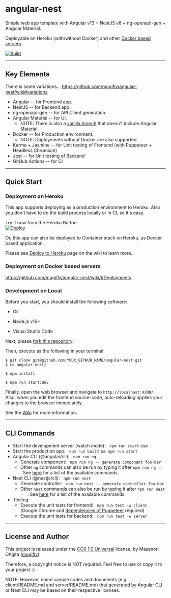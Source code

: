 # angular-nest

Simple web app template with Angular v13 + NestJS v8 + ng-openapi-gen + Angular Material.

Deployable on Heroku (with/without Docker) and other [Docker based servers](https://github.com/mugifly/angular-nest/wiki#deployments).

[![Build](https://github.com/mugifly/angular-nest/actions/workflows/build.yml/badge.svg?event=push)](https://github.com/mugifly/angular-nest/actions/workflows/build.yml)

---

## Key Elements

There is some variations... https://github.com/mugifly/angular-nest/wiki#variations

- Angular -- for Frontend app.
- NestJS -- for Backend app.
- ng-openapi-gen -- for API Client generation.
- Angular Material -- for UI.
  - NOTE: There is also a [vanilla branch](https://github.com/mugifly/angular-nest/tree/vanilla) that doesn't include Angular Material.
- Docker -- for Production environment.
  - NOTE: Deployments without Docker are also supported.
- Karma + Jasmine -- for Unit testing of Frontend (with Puppeteer + Headless Chromium)
- Jest -- for Unit testing of Backend
- GitHub Actions -- for CI

---

## Quick Start

### Deployment on Heroku

This app supports deploying as a production environment to Heroku.
Also you don't have to do the build process locally or in CI, so it's easy.

Try it now from the Heroku Button:<br>
[![Deploy](https://www.herokucdn.com/deploy/button.svg)](https://heroku.com/deploy)

Or, this app can also be deployed to Container stack on Heroku, as Docker based application.

Please see [Deploy to Heroku](https://github.com/mugifly/angular-nest/wiki/Deploy-to-Heroku) page on the wiki to learn more.

### Deployment on Docker based servers

https://github.com/mugifly/angular-nest/wiki/#Deployments

### Development on Local

Before you start, you should install the following software:

- Git

- Node.js v16+

- Visual Studio Code

Next, please [fork this repository](https://github.com/mugifly/angular-nest/fork).

Then, execute as the following in your terminal:

```
$ git clone git@github.com:YOUR_GITHUB_NAME/angular-nest.git
$ cd angular-nest/

$ npm install

$ npm run start:dev
```

Finally, open the web browser and navigate to `http://localhost:4200/`.
Also, when you edit the frontend source-code, auto-reloading applies your changes to the browser immediately.

See the [Wiki](https://github.com/mugifly/angular-nest/wiki/) for more information.

---

## CLI Commands

- Start the development server (watch mode): &nbsp; `npm run start:dev`
- Start the production app: &nbsp; `npm run build && npm run start`
- Angular CLI (@angular/cli): &nbsp; `npm run ng`
  - Generate component: &nbsp; `npm run ng -- generate component foo-bar`
  - Other `ng` commands can also be run by typing it after `npm run ng -- `. See [here](https://angular.io/cli#command-overview) for a list of the available commands.
- Nest CLI (@nestjs/cli): &nbsp; `npm run nest`
  - Generate controller: &nbsp; `npm run nest -- generate controller foo-bar`
  - Other `nest` commands can also be run by typing it after `npm run nest -- `. See [here](https://docs.nestjs.com/cli/usages) for a list of the available commands.
- Testing:
  - Execute the unit tests for frontend: &nbsp; `npm run test -w client` &nbsp; (Google Chrome and [dependencies of Puppeteer](https://github.com/puppeteer/puppeteer/blob/main/docs/troubleshooting.md) required)
  - Execute the unit tests for backend: &nbsp; `npm run test -w server`

---

## License and Author

This project is released under the [CC0 1.0 Universal](https://github.com/mugifly/angular-nest/blob/master/LICENSE) license, by Masanori Ohgita ([mugifly](https://github.com/mugifly)).

Therefore, a copyright notice is NOT required.
Feel free to use or copy it to your project :)

NOTE: However, some sample codes and documents (e.g. client/README.md and server/README.md) that generated by Angular CLI or Nest CLI may be based on their respective licenses.
